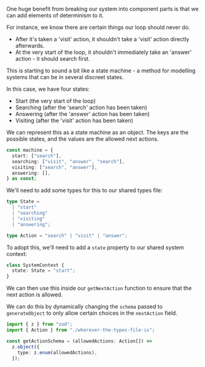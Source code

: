 One huge benefit from breaking our system into component parts is that we can add elements of determinism to it.

For instance, we know there are certain things our loop should never do.

- After it's taken a 'visit' action, it shouldn't take a 'visit' action directly afterwards.
- At the very start of the loop, it shouldn't immediately take an 'answer' action - it should search first.

This is starting to sound a bit like a state machine - a method for modelling systems that can be in several discreet states.

In this case, we have four states:

- Start (the very start of the loop)
- Searching (after the 'search' action has been taken)
- Answering (after the 'answer' action has been taken)
- Visiting (after the 'visit' action has been taken)

We can represent this as a state machine as an object. The keys are the possible states, and the values are the allowed next actions.

```ts
const machine = {
  start: ["search"],
  searching: ["visit", "answer", "search"],
  visiting: ["search", "answer"],
  answering: [],
} as const;
```

We'll need to add some types for this to our shared types file:

```ts
type State =
  | "start"
  | "searching"
  | "visiting"
  | "answering";

type Action = "search" | "visit" | "answer";
```

To adopt this, we'll need to add a `state` property to our shared system context:

```ts
class SystemContext {
  state: State = "start";
}
```

We can then use this inside our `getNextAction` function to ensure that the next action is allowed.

We can do this by dynamically changing the `schema` passed to `generateObject` to only allow certain choices in the `nextAction` field.

```ts
import { z } from "zod";
import { Action } from "./wherever-the-types-file-is";

const getActionSchema = (allowedActions: Action[]) =>
  z.object({
    type: z.enum(allowedActions),
  });
```
